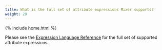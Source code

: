 ```yaml
---
title: What is the full set of attribute expressions Mixer supports?
weight: 20
---
```

{% include home.html %}

Please see the [Expression Language
Reference]({{home}}/docs/reference/config/policy-and-telemetry/expression-language.html) for
the full set of supported attribute expressions.
